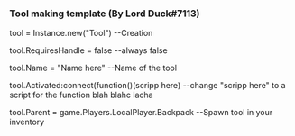### Tool making template (By Lord Duck#7113)


tool = Instance.new("Tool") --Creation  

tool.RequiresHandle = false --always false

tool.Name = "Name here" --Name of the tool

tool.Activated:connect(function()(scripp here) --change "scripp here" to a script for the function blah blahc lacha

tool.Parent = game.Players.LocalPlayer.Backpack --Spawn tool in your inventory 
